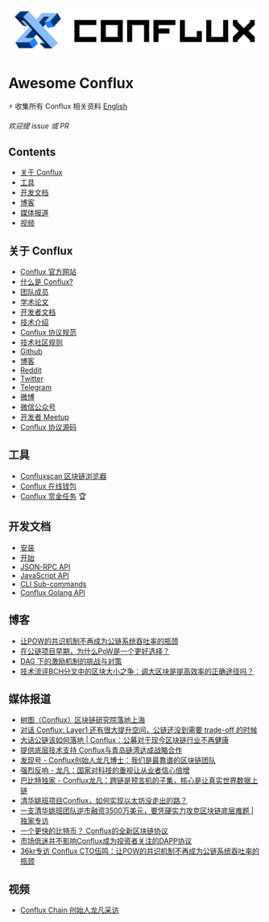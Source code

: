 ![img](assets/logo-b@2-dee22c77d1ece864c86ad375ad2e3cac.png)

# Awesome Conflux

⚡️ 收集所有 Conflux 相关资料 [English](README.md)

*欢迎提 issue 或 PR*

## Contents

- [关于 Conflux](#关于-conflux)
- [工具](#工具)
- [开发文档](#开发文档)
- [博客](#博客)
- [媒体报道](#媒体报道)
- [视频](#视频)


## 关于 Conflux

- [Conflux 官方网站](https://www.conflux-chain.org/zh/)
- [什么是 Conflux? ](https://www.conflux-chain.org/zh/technology/)
- [团队成员](https://www.conflux-chain.org/zh/team/)
- [学术论文](https://arxiv.org/abs/1805.03870)
- [开发者文档](https://conflux-chain.github.io/conflux-doc/)
- [技术介绍](https://www.conflux-chain.org/static/Conflux%E6%8A%80%E6%9C%AF%E4%BB%8B%E7%BB%8D-68bdf7fa8ace98af1130ae9ae2067d24.pdf)
- [Conflux 协议规范](https://www.conflux-chain.org/static/Conflux%20Protocol%20Specification[Testnet%20v0.6]-bdeb6c51e4b72fb5bc797b4b51828a63.pdf)
- [技术社区规则](https://www.conflux-chain.org/static/Conflux%20Technical%20Community%20Rules-cc339e32650c52b120cd5a4deb29c767.pdf)
- [Github](https://github.com/conflux-chain)
- [博客](https://medium.com/@Confluxchain)
- [Reddit](https://www.reddit.com/user/ConfluxChain)
- [Twitter](https://twitter.com/ConfluxChain)
- [Telegram](http://t.me/Conflux_English)
- [微博](https://weibo.com/confluxchain)
- [微信公众号](assets/167a0eadeba9c5b4.jpg)
- [开发者 Meetup](https://www.conflux-chain.org/meetup/)
- [Conflux 协议源码](https://github.com/Conflux-Chain/conflux-rust)


## 工具

- [Confluxscan 区块链浏览器](http://www.confluxscan.io/)
- [Conflux 在线钱包](https://wallet.confluxscan.io/)
- [Conflux 赏金任务](https://bounty.conflux-chain.org/) 🏆


## 开发文档

- [安装](https://conflux-chain.github.io/conflux-doc/install/)
- [开始](https://conflux-chain.github.io/conflux-doc/get_started/)
- [JSON-RPC API](https://conflux-chain.github.io/conflux-doc/json-rpc/)
- [JavaScript API](https://conflux-chain.github.io/conflux-doc/javascript-api/)
- [CLI Sub-commands](https://conflux-chain.github.io/conflux-doc/cli/)
- [Conflux Golang API](https://github.com/Conflux-Chain/go-conflux-sdk)


## 博客

- [让POW的共识机制不再成为公链系统吞吐率的瓶颈](https://juejin.im/post/5c108a116fb9a049df23ec20)
- [在公链项目早期，为什么PoW是一个更好选择？](https://juejin.im/post/5c19a5ede51d454637697e2c)
- [DAG 下的激励机制的挑战与对策](https://juejin.im/post/5c453a755188256a233486d4)
- [技术流评BCH分叉中的区块大小之争：调大区块是提高效率的正确途径吗？](https://juejin.im/post/5c453a755188256a233486d4)


## 媒体报道

- [树图（Conflux）区块链研究院落地上海](https://www.8btc.com/article/505097)
- [对话 Conflux: Layer1 还有很大提升空间，公链还没到需要 trade-off 的时候](https://mp.weixin.qq.com/s/0VDuf4GWi6VGRsmePE9gSg)
- [大话公链该如何落地 | Conflux：公募对于现今区块链行业不再健康](https://www.odaily.com/post/5139864)
- [提供底层技术支持 Conflux与青岛链湾达成战略合作](http://xiaofei.people.com.cn/n1/2019/0808/c425315-31284141.html)
- [发现号 - Conflux创始人龙凡博士：我们是最靠谱的区块链团队](https://mp.weixin.qq.com/s/hWsBBhXPhYhwigvLRv4irQ)
- [强烈反响 - 龙凡：国家对科技的重视让从业者信心倍增](https://baijiahao.baidu.com/s?id=1634760201645424037)
- [巴比特独家 - Conflux龙凡：跨链是预言机的子集，核心是让真实世界数据上链](https://www.8btc.com/article/407426)
- [清华姚班项目Conflux，如何实现以太坊没走出的路？](http://v1.8btc.com/conflux_pow_-ghost)
- [一支清华姚班团队逆市融资3500万美元，要凭硬实力攻克区块链底层难题 | 独家专访](http://www.mittrchina.com/news/%203376)
- [一个更快的比特币？ Conflux的全新区块链协议](http://fortune.com/2018/12/04/conflux-blockchain/?from=singlemessage&isappinstalled=0)
- [市场低迷并不影响Conflux成为投资者关注的DAPP协议](https://www.forbes.com/sites/darrynpollock/2018/12/04/notable-investors-pursuing-dapp-protocol-conflux-despite-market-concern/?from=singlemessage&isappinstalled=0#6bf08de11a2c)
- [36kr专访 Conflux CTO伍鸣：让POW的共识机制不再成为公链系统吞吐率的瓶颈](https://36kr.com/p/5164892)


## 视频

- [Conflux Chain 创始人龙凡采访](https://www.youtube.com/watch?v=26xdxxbb8o4)


<!-- ## 开发工具 -->
<!-- ## DApps -->
